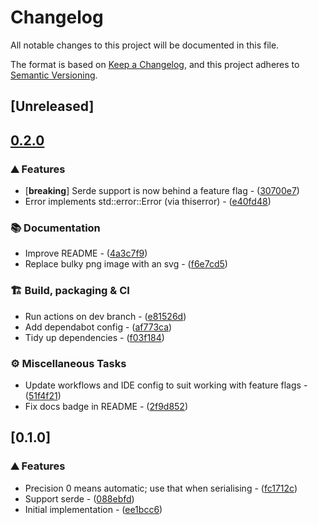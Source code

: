 # Changelog

All notable changes to this project will be documented in this file.

The format is based on [Keep a Changelog](https://keepachangelog.com/en/1.0.0/),
and this project adheres to [Semantic Versioning](https://semver.org/spec/v2.0.0.html).

## [Unreleased]

## [0.2.0](https://github.com/crazyscot/engineering_repr/compare/v0.1.0...v0.2.0)

### ⛰️ Features

- [**breaking**] Serde support is now behind a feature flag - ([30700e7](https://github.com/crazyscot/engineering_repr/commit/30700e78e7b1f12b8f4abe42f21688a0bc0101a5))
- Error implements std::error::Error (via thiserror) - ([e40fd48](https://github.com/crazyscot/engineering_repr/commit/e40fd485a784f4a25bec7e32116f2e8d9928ccd8))

### 📚 Documentation

- Improve README - ([4a3c7f9](https://github.com/crazyscot/engineering_repr/commit/4a3c7f91d7cfea1b9b7b179f7ce84f3d2790f7e2))
- Replace bulky png image with an svg - ([f6e7cd5](https://github.com/crazyscot/engineering_repr/commit/f6e7cd56a4c5c85ddbdc899cfd491a7148e81959))

### 🏗️ Build, packaging & CI

- Run actions on dev branch - ([e81526d](https://github.com/crazyscot/engineering_repr/commit/e81526d1e22b495de7d9501d1e87e19d6af6a991))
- Add dependabot config - ([af773ca](https://github.com/crazyscot/engineering_repr/commit/af773ca7c7007b71ac47fbc378a8935773246374))
- Tidy up dependencies - ([f03f184](https://github.com/crazyscot/engineering_repr/commit/f03f18424e30da7ad20f1c2a4296cd799fe5a4ee))

### ⚙️ Miscellaneous Tasks

- Update workflows and IDE config to suit working with feature flags - ([51f4f21](https://github.com/crazyscot/engineering_repr/commit/51f4f21e0ddad7647f6afa182ec8ba5060bdac90))
- Fix docs badge in README - ([2f9d852](https://github.com/crazyscot/engineering_repr/commit/2f9d8522d66f6f0e0ef369eb917ad24f7de74c89))


## [0.1.0]

### ⛰️ Features

- Precision 0 means automatic; use that when serialising - ([fc1712c](https://github.com/crazyscot/engineering_repr/commit/fc1712c2c84f5e5dcf3521aea8863db4a6180e6f))
- Support serde - ([088ebfd](https://github.com/crazyscot/engineering_repr/commit/088ebfd194a704b31b7f862486f780abf1d50740))
- Initial implementation - ([ee1bcc6](https://github.com/crazyscot/engineering_repr/commit/ee1bcc6fd8136c2b8dbfd25060060ebaa6547c3d))
